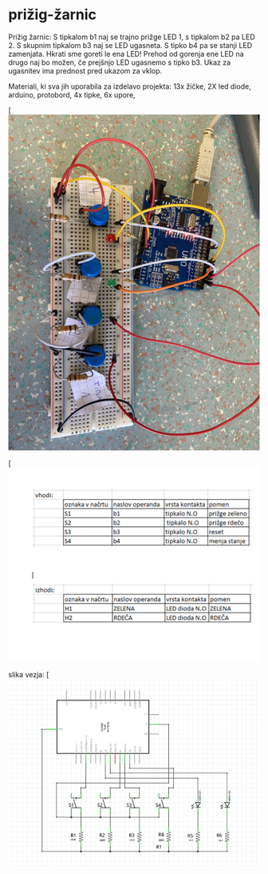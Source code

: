 # prižig-žarnic

 Prižig žarnic: S tipkalom b1 naj se trajno prižge LED 1, s tipkalom b2 pa LED 2. S skupnim tipkalom b3 naj se LED ugasneta. S tipko b4 pa se stanji LED zamenjata. Hkrati sme goreti le ena LED! Prehod od gorenja ene LED na drugo naj bo možen, če prejšnjo LED ugasnemo s tipko b3. Ukaz za ugasnitev ima prednost pred ukazom za vklop.


Materiali, ki sva jih uporabila za izdelavo projekta: 13x žičke, 2X led diode, arduino, protobord, 4x tipke, 6x upore,

[![slika vezja](https://raw.githubusercontent.com/MatejUrke/prizig-zarnic/main/image_67505921.JPG)

[![Pravilnostna tabela](https://raw.githubusercontent.com/MatejUrke/prizig-zarnic/main/pravilnostna%20tabela.PNG)

slika vezja:
[![fritzing izrez slike](https://raw.githubusercontent.com/MatejUrke/prizig-zarnic/main/slika%20vezja.PNG)
